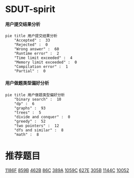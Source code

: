 # SDUT-spirit

<!-- tabs:start -->



#### **用户提交结果分析**

```mermaid
pie title 用户提交结果分析
    "Accepted" :  33
    "Rejected" :  0
    "Wrong answer" :  60
    "Runtime error" :  2
    "Time limit exceeded" :  4
    "Memory limit exceeded" :  0
    "Compilation error" :  1
    "Partial" :  0
```

#### **用户做题类型偏好分析**

```mermaid
pie title 用户做题类型偏好分析
    "binary search" :  10
    "dp" :  6
    "graphs" :  93
    "trees" :  5
    "divide and conquer" :  0
    "greedy" :  52
    "two pointers" :  12
    "dfs and similar" :  8
    "math" :  8
```



<!-- tabs:end -->
# 推荐题目
[1186F](https://codeforces.com/contest/1186/problem/F)
[859B](https://codeforces.com/contest/859/problem/B)
[462B](https://codeforces.com/contest/462/problem/B)
[86C](https://codeforces.com/contest/86/problem/C)
[389A](https://codeforces.com/contest/389/problem/A)
[1059C](https://codeforces.com/contest/1059/problem/C)
[627E](https://codeforces.com/contest/627/problem/E)
[305B](https://codeforces.com/contest/305/problem/B)
[1144C](https://codeforces.com/contest/1144/problem/C)
[10052](https://codeforces.com/contest/1005/problem/2)
